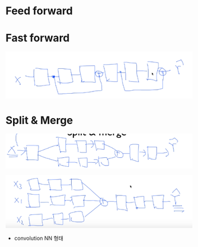 # Feed forward 




# Fast forward

![](/assets/va3.PNG)







# Split & Merge
![](/assets/va2.PNG)


![](/assets/va1.PNG)
* convolution NN 형태
